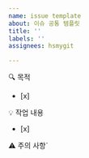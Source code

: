 ```yaml
---
name: issue template
about: 이슈 공통 템플릿
title: ''
labels: ''
assignees: hsmygit

---
```


🔍 목적
- [x] 

💡 작업 내용
- [x] 

⚠️ 주의 사항`
